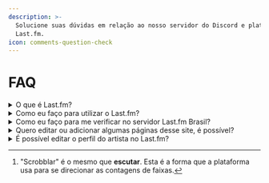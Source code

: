 ```yaml
---
description: >-
  Solucione suas dúvidas em relação ao nosso servidor do Discord e plataforma do
  Last.fm.
icon: comments-question-check
---
```


# FAQ

<details>

<summary>O que é Last.fm?</summary>

[Last.fm](https://last.fm/pt) é um site de música dedicado a agregar informações sobre as últimas faixas, artistas e álbuns que você escutou desde a criação da sua conta na plataforma.

Nele, você poderá ver tudo o que você escutou (scrobblou) na semana, ano e mês.

</details>

<details>

<summary>Como eu faço para utilizar o Last.fm?</summary>

Siga as etapas abaixo:

1. Crie seu perfil em [last.fm/pt/join](https://last.fm/pt/join);
2. Baixe os [scrobblers oficiais do Last.fm](https://www.last.fm/pt/about/trackmymusic);
3. Se você utiliza o Spotify, você poderá [conectar sua conta aqui](https://last.fm/pt/settings/applications);
4. Pronto, agora você pode [acessar seu perfil](https://www.last.fm/user/\_) e começar a scrobblar[^1].

</details>

<details>

<summary>Como eu faço para me verificar no servidor Last.fm Brasil?</summary>

Basta enviar o [link do seu perfil](https://www.last.fm/user/\_) ou nome de usuário no canal [#verificação](https://discord.com/channels/1043352417175085136/1051257047481589830) do nosso servidor. Após isso, aguarde até um moderador checar seu perfil para que você garanta acesso ao servidor.

</details>

<details>

<summary>Quero editar ou adicionar algumas páginas desse site, é possível?</summary>

Sim! Se você tem um profundo conhecimento sobre Last.fm, você poderá editar e adicionar páginas no site através do nosso [repositório no GitHub](https://github.com/lastfmbr/documentacao).

Para facilitar, encontre o botão [<img src=".gitbook/assets/github-icon.png" alt="" data-size="line"> **Edit on GitHub**](https://github.com/lastfmbr/documentacao) ao lado da página que deseja editar. [Atente-se às regras](https://github.com/lastfmbr/.github/tree/main/profile/README.md).

<img src=".gitbook/assets/chrome_hhRjzZ3x87.png" alt="" data-size="original">

</details>

<details>

<summary>É possível editar o perfil do artista no Last.fm?</summary>

Sim! Ao visitar um perfil artístico no Last.fm, você consegue editar e adicionar quaisquer informações, como a foto de perfil, capa de álbuns e singles, o "sobre mim" do artista, e entre outros, seguindo as [Diretrizes da Comunidade Last.fm](https://www.last.fm/pt/help/guidelines).

<img src=".gitbook/assets/chrome_y4NvjB44op.png" alt="" data-size="original">

Há situações em que o Last.fm simplesmente tranca o perfil do artista. Isso significa que a plataforma removeu as permissões de editar e adicionar informações no perfil do artista devido à questões de moderação.

</details>

[^1]: "Scrobblar" é o mesmo que **escutar**. Esta é a forma que a plataforma usa para se direcionar as contagens de faixas.
